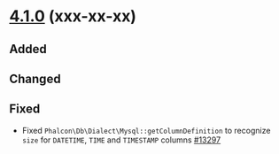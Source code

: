 # [4.1.0](https://github.com/phalcon/cphalcon/releases/tag/v4.1.0) (xxx-xx-xx)
## Added

## Changed

## Fixed
- Fixed `Phalcon\Db\Dialect\Mysql::getColumnDefinition` to recognize `size` for `DATETIME`, `TIME` and `TIMESTAMP` columns [#13297](https://github.com/phalcon/cphalcon/issues/13297)


